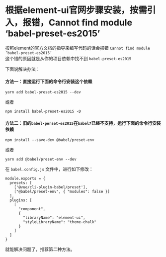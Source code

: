 # 根据element-ui官网步骤安装，按需引入，报错，Cannot find module ‘babel-preset-es2015’

按照element的官方文档的指导来编写代码的话会报错
`Cannot find module ‘babel-preset-es2015’`  
这个错的原因就是从你的项目依赖中找不到 `babel-preset-es2015`

下面说解决办法：

#### 方法一：直接运行下面的命令行安装这个依赖
```
yarn add babel-preset-es2015 --dev
```

或者

```
npm install babel-preset-es2015 -D
```


#### 方法二：旧的`babel-perset-es2015`在`babel7`已经不支持，运行下面的命令行安装依赖
```
npm install --save-dev @babel/preset-env
```

或者

```
yarn add @babel/preset-env --dev
```

在 `babel.config.js` 文件中，进行如下修改：

```
module.exports = {
  presets: [
    ['@vue/cli-plugin-babel/preset'],
    ["@babel/preset-env", { "modules": false }]
  ],
  plugins: [
    [
      "component",
      {
        "libraryName": "element-ui",
        "styleLibraryName": "theme-chalk"
      }
    ]
  ]
}
```
就能解决问题了，推荐第二种方法。